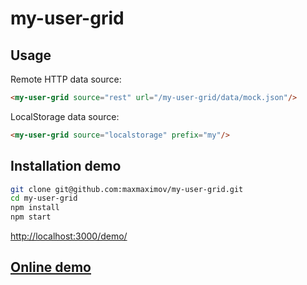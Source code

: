 # my-user-grid
## Usage
Remote HTTP data source:
```html
<my-user-grid source="rest" url="/my-user-grid/data/mock.json"/>
```
LocalStorage data source:
```html
<my-user-grid source="localstorage" prefix="my"/>
```
## Installation demo
```bash
git clone git@github.com:maxmaximov/my-user-grid.git
cd my-user-grid
npm install
npm start
```
[http://localhost:3000/demo/](http://localhost:3000/demo/)

## [Online demo](https://github.com/maxmaximov/my-user-grid/edit/master/README.md)

